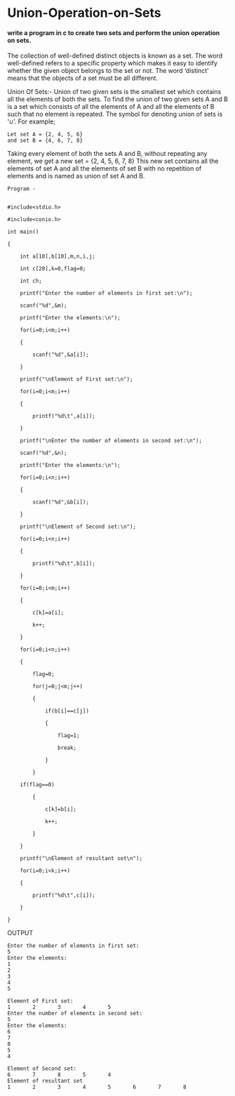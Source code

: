 # Union-Operation-on-Sets
#### write a program in c to create two sets and perform the union operation on sets.


The collection of well-defined distinct objects is known as a set. The word well-defined refers to a specific property which makes it easy to identify whether the given object belongs to the set or not. The word ‘distinct’ means that the objects of a set must be all different. 


Union Of Sets:-
Union of two given sets is the smallest set which contains all the elements of both the sets.
To find the union of two given sets A and B is a set which consists of all the elements of A and all the elements of B such that no element is repeated.
The symbol for denoting union of sets is ‘∪’. 
For example;
```
Let set A = {2, 4, 5, 6}
and set B = {4, 6, 7, 8}
```
Taking every element of both the sets A and B, without repeating any element, we get a new set = {2, 4, 5, 6, 7, 8}
This new set contains all the elements of set A and all the elements of set B with no repetition of elements and is named as union of set A and B.





```
Program -


#include<stdio.h>

#include<conio.h>

int main()

{

    int a[10],b[10],m,n,i,j;

    int c[20],k=0,flag=0;

    int ch;

    printf("Enter the number of elements in first set:\n");

    scanf("%d",&m);

    printf("Enter the elements:\n");

    for(i=0;i<m;i++)

    {

        scanf("%d",&a[i]);

    }

    printf("\nElement of First set:\n");

    for(i=0;i<m;i++)

    {

        printf("%d\t",a[i]);

    }

    printf("\nEnter the number of elements in second set:\n");

    scanf("%d",&n);

    printf("Enter the elements:\n");

    for(i=0;i<n;i++)

    {

        scanf("%d",&b[i]);

    }

    printf("\nElement of Second set:\n");

    for(i=0;i<n;i++)

    {

        printf("%d\t",b[i]);

    }

    for(i=0;i<m;i++)

    {

        c[k]=a[i];

        k++;

    }

    for(i=0;i<n;i++)

    {

        flag=0;

        for(j=0;j<m;j++)

        {

            if(b[i]==c[j])

            {

                flag=1;

                break;

            }

        }

    if(flag==0)

        {

            c[k]=b[i];

            k++;

        }

    }

    printf("\nElement of resultant set\n");

    for(i=0;i<k;i++)

    {

        printf("%d\t",c[i]);

    }

} 
```

OUTPUT

```
Enter the number of elements in first set:
5
Enter the elements:
1
2
3
4
5

Element of First set:
1       2       3       4       5
Enter the number of elements in second set:
5
Enter the elements:
6
7
8
5
4

Element of Second set:
6       7       8       5       4
Element of resultant set
1       2       3       4       5       6       7       8
```

